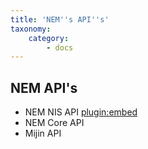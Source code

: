 ```yaml
---
title: 'NEM''s API''s'
taxonomy:
    category:
        - docs
---
```


## NEM API's
* NEM NIS API
[plugin:embed](http://bob.nem.ninja/docs/)
* NEM Core API
* Mijin API
